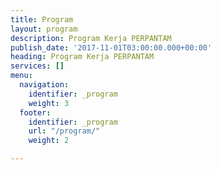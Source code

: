```yaml
---
title: Program
layout: program
description: Program Kerja PERPANTAM
publish_date: '2017-11-01T03:00:00.000+00:00'
heading: Program Kerja PERPANTAM
services: []
menu:
  navigation:
    identifier: _program
    weight: 3
  footer:
    identifier: _program
    url: "/program/"
    weight: 2

---
```

